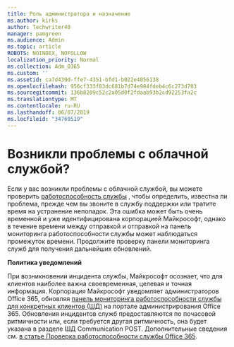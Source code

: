 ```yaml
---
title: Роль администратора и назначение
ms.author: kirks
author: Techwriter40
manager: pamgreen
ms.audience: Admin
ms.topic: article
ROBOTS: NOINDEX, NOFOLLOW
localization_priority: Normal
ms.collection: Adm_O365
ms.custom: ''
ms.assetid: ca7d439d-ffe7-4351-bfd1-b022e4056138
ms.openlocfilehash: 956cf333f83dc681b7d74e984fdeb4c6c273d703
ms.sourcegitcommit: 136b8209c52c2a05d0f2fdaab93b2cd92253fa2c
ms.translationtype: MT
ms.contentlocale: ru-RU
ms.lasthandoff: 06/07/2019
ms.locfileid: "34769519"
---
```

# <a name="experiencing-problems-with-a-cloud-service"></a>Возникли проблемы с облачной службой?

Если у вас возникли проблемы с облачной службой, вы можете проверить [работоспособность службы](https://admin.microsoft.com/AdminPortal/Home#/servicehealth) , чтобы определить, известна ли проблема, прежде чем вы звоните в службу поддержки или тратите время на устранение неполадок. Эта ошибка может быть очень временной и уже идентифицирована корпорацией Майкрософт, однако в течение времени между отправкой и отправкой на панель мониторинга работоспособности службы может наблюдаться промежуток времени. Продолжите проверку панели мониторинга служб для получения дальнейших обновлений.

**Политика уведомлений**

При возникновении инцидента службы, Майкрософт осознает, что для клиентов наиболее важна своевременная, целевая и точная информация. Корпорация Майкрософт уведомляет администраторов Office 365, обновляя [панель мониторинга работоспособности службы для конкретных клиентов (ШД)](https://admin.microsoft.com/AdminPortal/Home#/servicehealth) на портале администрирования Office 365. Обновления инцидентов служб предоставляются по почасовой ритмичности или, если требуется другая ритмичность, она будет указана в разделе ШД Communication POST. Дополнительные сведения см. [в статье Проверка работоспособности службы Office 365](https://docs.microsoft.com/office365/enterprise/view-service-health).

